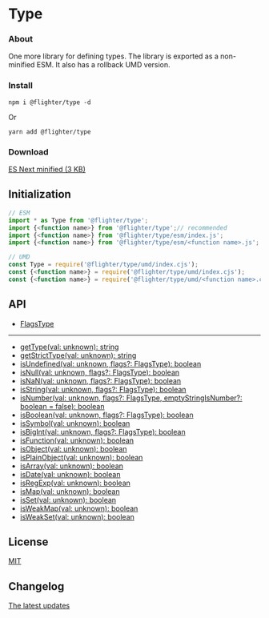 # Type

### About
One more library for defining types. The library is exported as a non-minified ESM. It also has a rollback UMD version.

### Install
```
npm i @flighter/type -d
```
Or
```
yarn add @flighter/type
```

### Download
[ES Next minified (3 KB)](download/type.min.js)

## Initialization
```js
// ESM
import * as Type from '@flighter/type';
import {<function name>} from '@flighter/type';// recommended
import {<function name>} from '@flighter/type/esm/index.js';
import {<function name>} from '@flighter/type/esm/<function name>.js';

// UMD
const Type = require('@flighter/type/umd/index.cjs');
const {<function name>} = require('@flighter/type/umd/index.cjs');
const {<function name>} = require('@flighter/type/umd/<function name>.cjs');
```

## API

- [FlagsType](docs/flags.md)
---
- [getType(val: unknown): string](docs/get-type.md)
- [getStrictType(val: unknown): string](docs/get-strict-type.md)
- [isUndefined(val: unknown, flags?: FlagsType): boolean](docs/is-undefined.md)
- [isNull(val: unknown, flags?: FlagsType): boolean](docs/is-null.md)
- [isNaN(val: unknown, flags?: FlagsType): boolean](docs/is-nan.md)
- [isString(val: unknown, flags?: FlagsType): boolean](docs/is-string.md)
- [isNumber(val: unknown, flags?: FlagsType, emptyStringIsNumber?: boolean = false): boolean](docs/is-number.md)
- [isBoolean(val: unknown, flags?: FlagsType): boolean](docs/is-boolean.md)
- [isSymbol(val: unknown): boolean](docs/is-symbol.md)
- [isBigInt(val: unknown, flags?: FlagsType): boolean](docs/is-bigint.md)
- [isFunction(val: unknown): boolean](docs/is-function.md)
- [isObject(val: unknown): boolean](docs/is-object.md)
- [isPlainObject(val: unknown): boolean](docs/is-plain-object.md)
- [isArray(val: unknown): boolean](docs/is-array.md)
- [isDate(val: unknown): boolean](docs/is-date.md)
- [isRegExp(val: unknown): boolean](docs/is-regexp.md)
- [isMap(val: unknown): boolean](docs/is-map.md)
- [isSet(val: unknown): boolean](docs/is-set.md)
- [isWeakMap(val: unknown): boolean](docs/is-weak-map.md)
- [isWeakSet(val: unknown): boolean](docs/is-weak-set.md)

## License
[MIT](LICENSE)

## Changelog
[The latest updates](CHANGELOG.md)
